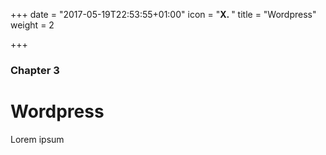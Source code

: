 +++
date = "2017-05-19T22:53:55+01:00"
icon = "<b>X. </b>"
title = "Wordpress"
weight = 2

+++

### Chapter 3

# Wordpress

Lorem ipsum
